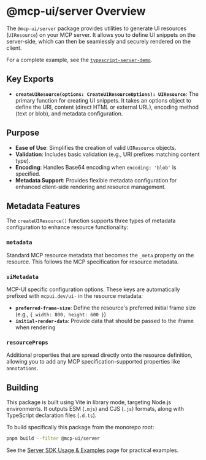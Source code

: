 # @mcp-ui/server Overview

The `@mcp-ui/server` package provides utilities to generate UI resources (`UIResource`) on your MCP server. It allows you to define UI snippets on the server-side, which can then be seamlessly and securely rendered on the client.

For a complete example, see the [`typescript-server-demo`](https://github.com/idosal/mcp-ui/tree/docs/ts-example/examples/typescript-server-demo).

## Key Exports

- **`createUIResource(options: CreateUIResourceOptions): UIResource`**:
  The primary function for creating UI snippets. It takes an options object to define the URI, content (direct HTML or external URL), encoding method (text or blob), and metadata configuration.

## Purpose

- **Ease of Use**: Simplifies the creation of valid `UIResource` objects.
- **Validation**: Includes basic validation (e.g., URI prefixes matching content type).
- **Encoding**: Handles Base64 encoding when `encoding: 'blob'` is specified.
- **Metadata Support**: Provides flexible metadata configuration for enhanced client-side rendering and resource management.

## Metadata Features

The `createUIResource()` function supports three types of metadata configuration to enhance resource functionality:

### `metadata`
Standard MCP resource metadata that becomes the `_meta` property on the resource. This follows the MCP specification for resource metadata.

### `uiMetadata`
MCP-UI specific configuration options. These keys are automatically prefixed with `mcpui.dev/ui-` in the resource metadata:

- **`preferred-frame-size`**: Define the resource's preferred initial frame size (e.g., `{ width: 800, height: 600 }`)
- **`initial-render-data`**: Provide data that should be passed to the iframe when rendering

### `resourceProps`
Additional properties that are spread directly onto the resource definition, allowing you to add any MCP specification-supported properties like `annotations`.

## Building

This package is built using Vite in library mode, targeting Node.js environments. It outputs ESM (`.mjs`) and CJS (`.js`) formats, along with TypeScript declaration files (`.d.ts`).

To build specifically this package from the monorepo root:

```bash
pnpm build --filter @mcp-ui/server
```

See the [Server SDK Usage & Examples](./usage-examples.md) page for practical examples.
